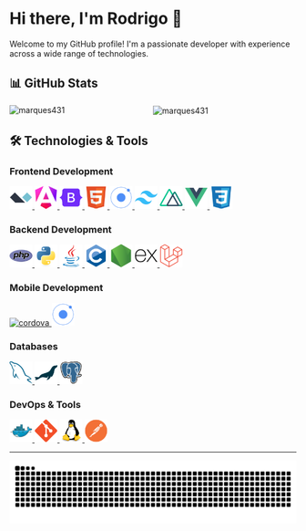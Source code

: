 # Hi there, I'm Rodrigo 👋

Welcome to my GitHub profile! I'm a passionate developer with experience across a wide range of technologies.

## 📊 GitHub Stats

<div align="center">
	<p><img align="left" src="https://github-readme-stats.vercel.app/api/top-langs?username=marques431&show_icons=true&locale=en&layout=compact" alt="marques431" /></p>
	<p><img align="center" src="https://github-readme-stats.vercel.app/api?username=marques431&show_icons=true&locale=en" alt="marques431" /></p>
</div>

## 🛠️ Technologies & Tools

### Frontend Development
<a href="https://alpinejs.dev/" target="_blank" rel="noreferrer">
  <img src="https://raw.githubusercontent.com/devicons/devicon/master/icons/alpinejs/alpinejs-original.svg" alt="alpine" width="40" height="40"/>
</a>
<a href="https://angular.io/" target="_blank" rel="noreferrer">
  <img src="https://raw.githubusercontent.com/devicons/devicon/master/icons/angular/angular-original.svg" alt="angular" width="40" height="40"/>
</a>
<a href="https://getbootstrap.com" target="_blank" rel="noreferrer">
  <img src="https://raw.githubusercontent.com/devicons/devicon/master/icons/bootstrap/bootstrap-plain.svg" alt="bootstrap" width="40" height="40"/>
</a>
<a href="https://www.w3.org/html/" target="_blank" rel="noreferrer">
  <img src="https://raw.githubusercontent.com/devicons/devicon/master/icons/html5/html5-original.svg" alt="html" width="40" height="40"/>
</a>
<a href="https://ionicframework.com/" target="_blank" rel="noreferrer">
  <img src="https://raw.githubusercontent.com/devicons/devicon/master/icons/ionic/ionic-original.svg" alt="ionic" width="40" height="40"/>
</a>
<a href="https://tailwindcss.com/" target="_blank" rel="noreferrer">
  <img src="https://raw.githubusercontent.com/devicons/devicon/master/icons/tailwindcss/tailwindcss-original.svg" alt="tailwindcss" width="40" height="40"/>
</a>
<a href="https://nuxtjs.org/" target="_blank" rel="noreferrer">
  <img src="https://raw.githubusercontent.com/devicons/devicon/master/icons/nuxtjs/nuxtjs-original.svg" alt="nuxt" width="40" height="40"/>
</a>
<a href="https://vuejs.org/" target="_blank" rel="noreferrer">
  <img src="https://raw.githubusercontent.com/devicons/devicon/master/icons/vuejs/vuejs-original.svg" alt="vuejs" width="40" height="40"/>
</a>
<a href="https://www.w3.org/Style/CSS/" target="_blank" rel="noreferrer">
  <img src="https://raw.githubusercontent.com/devicons/devicon/master/icons/css3/css3-original.svg" alt="css" width="40" height="40"/>
</a>

### Backend Development
<a href="https://www.php.net/" target="_blank" rel="noreferrer">
  <img src="https://raw.githubusercontent.com/devicons/devicon/master/icons/php/php-original.svg" alt="php" width="40" height="40"/>
</a>
<a href="https://www.python.org/" target="_blank" rel="noreferrer">
  <img src="https://raw.githubusercontent.com/devicons/devicon/master/icons/python/python-original.svg" alt="python" width="40" height="40"/>
</a>
<a href="https://www.java.com/" target="_blank" rel="noreferrer">
  <img src="https://raw.githubusercontent.com/devicons/devicon/master/icons/java/java-original.svg" alt="java" width="40" height="40"/>
</a>
<a href="https://www.cprogramming.com/" target="_blank" rel="noreferrer">
  <img src="https://raw.githubusercontent.com/devicons/devicon/master/icons/c/c-original.svg" alt="c" width="40" height="40"/>
</a>
<a href="https://nodejs.org/" target="_blank" rel="noreferrer">
  <img src="https://raw.githubusercontent.com/devicons/devicon/master/icons/nodejs/nodejs-original.svg" alt="nodejs" width="40" height="40"/>
</a>
<a href="https://expressjs.com/" target="_blank" rel="noreferrer">
  <img src="https://raw.githubusercontent.com/devicons/devicon/master/icons/express/express-original.svg" alt="express" width="40" height="40"/>
</a>
<a href="https://laravel.com/" target="_blank" rel="noreferrer">
  <img src="https://raw.githubusercontent.com/devicons/devicon/master/icons/laravel/laravel-original.svg" alt="laravel" width="40" height="40"/>
</a>

### Mobile Development
<a href="https://cordova.apache.org/" target="_blank" rel="noreferrer">
  <img src="https://www.vectorlogo.zone/logos/apache_cordova/apache_cordova-icon.svg" alt="cordova" width="40" height="40"/>
</a>
<a href="https://ionicframework.com/" target="_blank" rel="noreferrer">
  <img src="https://raw.githubusercontent.com/devicons/devicon/master/icons/ionic/ionic-original.svg" alt="ionic" width="40" height="40"/>
</a>

### Databases
<a href="https://www.mysql.com/" target="_blank" rel="noreferrer">
  <img src="https://raw.githubusercontent.com/devicons/devicon/master/icons/mysql/mysql-original.svg" alt="mysql" width="40" height="40"/>
</a>
<a href="https://mariadb.org/" target="_blank" rel="noreferrer">
  <img src="https://raw.githubusercontent.com/devicons/devicon/master/icons/mariadb/mariadb-original.svg" alt="mariadb" width="40" height="40"/>
</a>
<a href="https://www.postgresql.org/" target="_blank" rel="noreferrer">
  <img src="https://raw.githubusercontent.com/devicons/devicon/master/icons/postgresql/postgresql-original.svg" alt="postgresql" width="40" height="40"/>
</a>

### DevOps & Tools
<a href="https://www.docker.com/" target="_blank" rel="noreferrer">
  <img src="https://raw.githubusercontent.com/devicons/devicon/master/icons/docker/docker-original.svg" alt="docker" width="40" height="40"/>
</a>
<a href="https://git-scm.com/" target="_blank" rel="noreferrer">
  <img src="https://raw.githubusercontent.com/devicons/devicon/master/icons/git/git-original.svg" alt="git" width="40" height="40"/>
</a>
<a href="https://www.linux.org/" target="_blank" rel="noreferrer">
  <img src="https://raw.githubusercontent.com/devicons/devicon/master/icons/linux/linux-original.svg" alt="linux" width="40" height="40"/>
</a>
<a href="https://www.postman.com/" target="_blank" rel="noreferrer">
  <img src="https://raw.githubusercontent.com/devicons/devicon/master/icons/postman/postman-original.svg" alt="postman" width="40" height="40"/>
</a>

---

![snake gif](https://github.com/marques431/marques431/blob/output/github-snake.svg)
